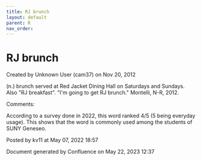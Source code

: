 ```yaml
---
title: RJ brunch
layout: default
parent: R
nav_order:
---
```


# RJ brunch

Created by  Unknown User (cam37) on Nov 20, 2012

(n.) brunch served at Red Jacket Dining Hall on Saturdays and Sundays. Also &quot;RJ breakfast&quot;. &quot;I'm going to get RJ brunch.&quot; Montelli, N-R, 2012.

Comments:

According to a survey done in 2022, this word ranked 4/5 (5 being everyday usage). This shows that the word is commonly used among the students of SUNY Geneseo. 

Posted by kv11 at May 07, 2022 18:57

Document generated by Confluence on May 22, 2023 12:37


